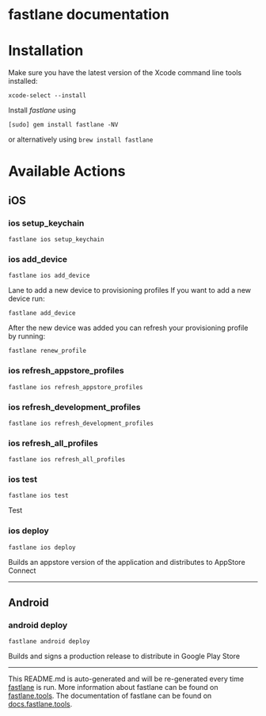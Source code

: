 fastlane documentation
================
# Installation

Make sure you have the latest version of the Xcode command line tools installed:

```
xcode-select --install
```

Install _fastlane_ using
```
[sudo] gem install fastlane -NV
```
or alternatively using `brew install fastlane`

# Available Actions
## iOS
### ios setup_keychain
```
fastlane ios setup_keychain
```

### ios add_device
```
fastlane ios add_device
```
Lane to add a new device to provisioning profiles
If you want to add a new device run:

```
fastlane add_device
```

After the new device was added you can refresh your provisioning profile by running:
```
fastlane renew_profile
```
  
### ios refresh_appstore_profiles
```
fastlane ios refresh_appstore_profiles
```

### ios refresh_development_profiles
```
fastlane ios refresh_development_profiles
```

### ios refresh_all_profiles
```
fastlane ios refresh_all_profiles
```

### ios test
```
fastlane ios test
```
Test
### ios deploy
```
fastlane ios deploy
```
Builds an appstore version of the application and distributes to AppStore Connect

----

## Android
### android deploy
```
fastlane android deploy
```
Builds and signs a production release to distribute in Google Play Store

----

This README.md is auto-generated and will be re-generated every time [fastlane](https://fastlane.tools) is run.
More information about fastlane can be found on [fastlane.tools](https://fastlane.tools).
The documentation of fastlane can be found on [docs.fastlane.tools](https://docs.fastlane.tools).
